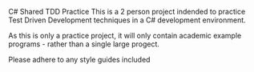 C# Shared TDD Practice
This is a 2 person project indended to practice Test Driven Development techniques in a C# development environment.

As this is only a practice project, it will only contain academic example programs - rather than a single large progect.

Please adhere to any style guides included